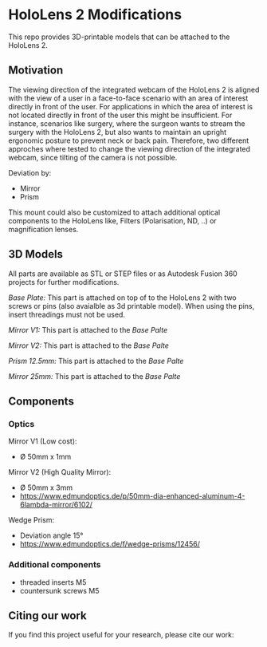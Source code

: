 # HoloLens 2 Modifications
This repo provides 3D-printable models that can be attached to the HoloLens 2.


## Motivation
The viewing direction of the integrated webcam of the HoloLens 2 is aligned with the view of a user in a face-to-face scenario with an area of interest directly in front of the user. For applications in which the area of interest is not located directly in front of the user this might be insufficient. For instance, scenarios like surgery, where the surgeon wants to stream the surgery with the HoloLens 2, but also wants to maintain an upright ergonomic posture to prevent neck or back pain.
Therefore, two different approches where tested to change the viewing direction of the integrated webcam, since tilting of the camera is not possible.

Deviation by:
- Mirror
- Prism

This mount could also be customized to attach additional optical components to the HoloLens like, Filters (Polarisation, ND, ..) or magnification lenses.

## 3D Models
All parts are available as STL or STEP files or as Autodesk Fusion 360 projects for further modifications.

_Base Plate:_
This part is attached on top of to the HoloLens 2 with two screws or pins (also avaialble as 3d printable model). When using the pins, insert threadings must not be used.

_Mirror V1:_
This part is attached to the _Base Palte_

_Mirror V2:_
This part is attached to the _Base Palte_

_Prism 12.5mm:_
This part is attached to the _Base Palte_

_Mirror 25mm:_
This part is attached to the _Base Palte_

## Components
### Optics

Mirror V1 (Low cost):
- Ø 50mm x 1mm

Mirror V2 (High Quality Mirror):
- Ø 50mm x 3mm
- https://www.edmundoptics.de/p/50mm-dia-enhanced-aluminum-4-6lambda-mirror/6102/

Wedge Prism: 
- Deviation angle 15° 
- https://www.edmundoptics.de/f/wedge-prisms/12456/

### Additional components
- threaded inserts M5
- countersunk screws M5 


## Citing our work
If you find this project useful for your research, please cite our work:

